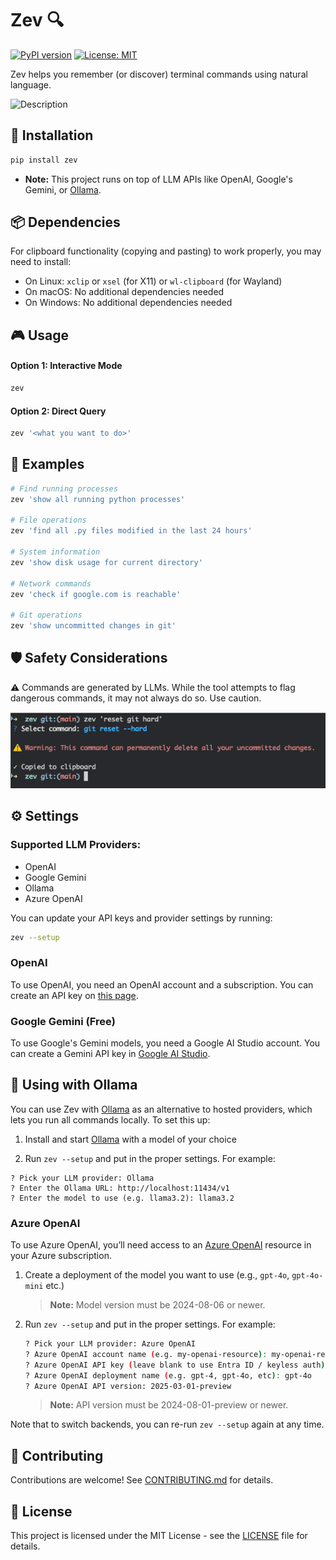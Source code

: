 # Zev 🔍

[![PyPI version](https://badge.fury.io/py/zev.svg)](https://badge.fury.io/py/zev)
[![License: MIT](https://img.shields.io/badge/License-MIT-yellow.svg)](https://opensource.org/licenses/MIT)

Zev helps you remember (or discover) terminal commands using natural language.

![Description](./.github/demo.gif)

## 🔧 Installation

```bash
pip install zev
```

- **Note:** This project runs on top of LLM APIs like OpenAI, Google's Gemini, or [Ollama](https://ollama.com/).

## 📦 Dependencies

For clipboard functionality (copying and pasting) to work properly, you may need to install:

- On Linux: `xclip` or `xsel` (for X11) or `wl-clipboard` (for Wayland)
- On macOS: No additional dependencies needed
- On Windows: No additional dependencies needed

## 🎮 Usage

#### Option 1: Interactive Mode

```bash
zev
```

#### Option 2: Direct Query

```bash
zev '<what you want to do>'
```

## 📝 Examples

```bash
# Find running processes
zev 'show all running python processes'

# File operations
zev 'find all .py files modified in the last 24 hours'

# System information
zev 'show disk usage for current directory'

# Network commands
zev 'check if google.com is reachable'

# Git operations
zev 'show uncommitted changes in git'
```

## 🛡️ Safety Considerations

⚠️ Commands are generated by LLMs. While the tool attempts to flag dangerous commands, it may not always do so. Use caution.

![Example of dangerous command warning](./.github/dangerous_example.png)

## ⚙️ Settings

### **Supported LLM Providers:**

- OpenAI
- Google Gemini
- Ollama
- Azure OpenAI

You can update your API keys and provider settings by running:

```bash
zev --setup
```

### OpenAI

To use OpenAI, you need an OpenAI account and a subscription. You can create an API key on [this page](https://platform.openai.com/settings/organization/api-keys).

### Google Gemini (Free)

To use Google's Gemini models, you need a Google AI Studio account. You can create a Gemini API key in [Google AI Studio](https://aistudio.google.com/).

## 🐪 Using with Ollama

You can use Zev with [Ollama](https://ollama.ai/) as an alternative to hosted providers, which lets you run all commands locally. To set this up:

1. Install and start [Ollama](https://ollama.com/) with a model of your choice

2. Run `zev --setup` and put in the proper settings. For example:

```
? Pick your LLM provider: Ollama
? Enter the Ollama URL: http://localhost:11434/v1
? Enter the model to use (e.g. llama3.2): llama3.2
```

### Azure OpenAI

To use Azure OpenAI, you’ll need access to an [Azure OpenAI](https://azure.microsoft.com/en-us/products/ai-services/openai-service) resource in your Azure subscription.

1. Create a deployment of the model you want to use (e.g., `gpt-4o`, `gpt-4o-mini` etc.)

    > **Note:** Model version must be 2024-08-06 or newer.

1. Run `zev --setup` and put in the proper settings. For example:

    ``` bash
    ? Pick your LLM provider: Azure OpenAI
    ? Azure OpenAI account name (e.g. my-openai-resource): my-openai-resource
    ? Azure OpenAI API key (leave blank to use Entra ID / keyless auth):
    ? Azure OpenAI deployment name (e.g. gpt-4, gpt-4o, etc): gpt-4o
    ? Azure OpenAI API version: 2025-03-01-preview
    ```

    > **Note:** API version must be 2024-08-01-preview or newer.

Note that to switch backends, you can re-run `zev --setup` again at any time.

## 🤝 Contributing

Contributions are welcome! See [CONTRIBUTING.md](CONTRIBUTING.md) for details.

## 📄 License

This project is licensed under the MIT License - see the [LICENSE](LICENSE) file for details.
